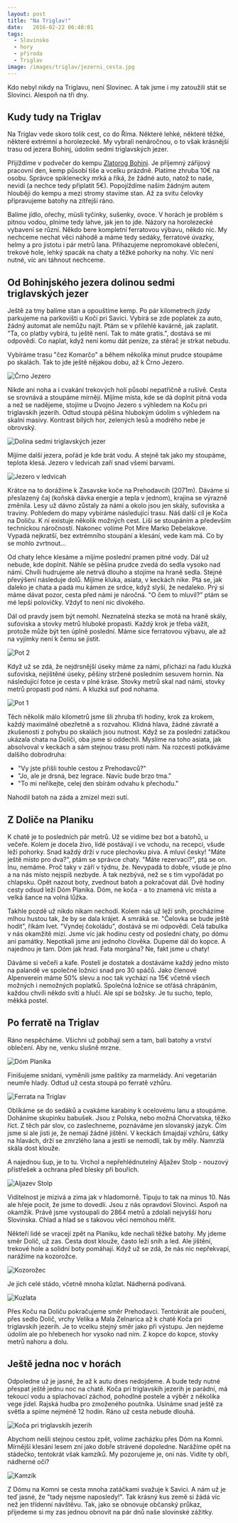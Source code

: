 ```yaml
---
layout: post
title: "Na Triglav!"
date:   2016-02-22 06:48:01
tags:
  - Slovinsko
  - hory
  - příroda
  - Triglav
image: /images/triglav/jezerni_cesta.jpg
---
```


Kdo nebyl nikdy na Triglavu, není Slovinec. A tak jsme i my zatoužili stát se Slovinci. Alespoň na tři dny.

## Kudy tudy na Triglav

Na Triglav vede skoro tolik cest, co do Říma. Některé lehké, některé těžké, některé extrémní a horolezecké. My vybrali nenáročnou, o to však krásnější trasu od jezera Bohinj, údolím sedmi triglavských jezer.

Přijíždíme v podvečer do kempu [Zlatorog Bohinj](http://www.camp-bohinj.si/en/). Je příjemný zářijový pracovní den, kemp působí tiše a vcelku prázdně. Platíme zhruba 10€ na osobu. Správce spiklenecky mrká a říká, že žádné auto, natož to naše, nevidí (a nechce tedy připlatit 5€). Popojíždíme naším žádným autem hlouběji do kempu a mezi stromy stavíme stan. Až za svitu čelovky připravujeme batohy na zítřejší ráno.

Balíme jídlo, ořechy, müsli tyčinky, sušenky, ovoce. V horách je problém s pitnou vodou, plníme tedy lahve, jak jen to jde. Názory na horolezecké vybavení se různí. Někdo bere kompletní ferratovou výbavu, někdo nic. My nechceme nechat věci náhodě a máme tedy sedáky, ferratové úvazky, helmy a pro jistotu i pár metrů lana. Přihazujeme nepromokavé oblečení, trekové hole, lehký spacák na chaty a těžké pohorky na nohy. Víc není nutné, víc ani táhnout nechceme.

## Od Bohinjského jezera dolinou sedmi triglavských jezer

Ještě za tmy balíme stan a opouštíme kemp. Po pár kilometrech jízdy parkujeme na parkovišti u Koči pri Savici. Vybírá se zde poplatek za auto, žádný automat ale nemůžu najít. Ptám se v přilehlé kavárně, jak zaplatit. "Ta, co platby vybírá, tu ještě není. Tak to máte gratis.", dostává se mi odpovědi. Co naplat, když není komu dát peníze, za stěrač je strkat nebudu.

Vybíráme trasu "čez Komarčo" a během několika minut prudce stoupáme po skalách. Tak to jde ještě nějakou dobu, až k Črno Jezero.

![Črno Jezero](/images/triglav/crno_jezero.jpg)

Nikde ani noha a i cvakání trekových holí působí nepatřičně a rušivě. Cesta se srovnává a stoupáme mírněji. Míjíme místa, kde se dá doplnit pitná voda a než se nadějeme, stojíme u Dvojno Jezero s výhledem na Koču pri triglavskih jezerih. Odtud stoupá pěšina hlubokým údolím s výhledem na skalní masivy. Kontrast bílých hor, zelených lesů a modrého nebe je obrovský.

![Dolina sedmi triglavských jezer](/images/triglav/jezerni_cesta.jpg)

Míjíme další jezera, pořád je kde brát vodu. A stejně tak jako my stoupáme, teplota klesá. Jezero v ledvicah zaří snad všemi barvami.

![Jezero v ledvicah](/images/triglav/jezero_v_ledvicah.jpg)

Krátce na to dorážíme k Zasavske koče na Prehodavcih (2071m). Dáváme si přeslazený čaj (koňská dávka energie a tepla v jednom), krajina se výrazně změnila. Lesy už dávno zůstaly za námi a okolo jsou jen skály, suťoviska a traviny. Pohledem do mapy vybíráme následující trasu. Náš další cíl je Koča na Doliču. K ní existuje několik možných cest. Liší se stoupáním a především technickou náročností. Nakonec volíme Pot Mire Marko Debelakove. Vypadá nejkratší, bez extrémního stoupání a klesání, vede kam má. Co by se mohlo zvrtnout...

Od chaty lehce klesáme a míjíme poslední pramen pitné vody. Dál už nebude, kde doplnit. Náhle se pěšina prudce zvedá do sedla vysoko nad námi. Chvíli hudrujeme ale netrvá dlouho a stojíme na hraně sedla. Stejné převýšení následuje dolů. Míjíme kluka, asiata, v keckách nike. Ptá se, jak daleko je chata a padá mu kámen ze srdce, když slyší, že nedaleko. Prý si máme dávat pozor, cesta před námi je náročná. "O čem to mluvil?" ptám se mé lepší polovičky. Vždyť to není nic divokého.

Dál od pravdy jsem být nemohl. Neznatelná stezka se motá na hraně skály, suťoviska a stovky metrů hluboké propasti. Každý krok je třeba vážit, protože může být ten úplně poslední. Máme sice ferratovou výbavu, ale až na vyjímky není k čemu se jistit.

![Pot 2](/images/triglav/pot2.jpg)

Když už se zdá, že nejdrsnější úseky máme za námi, přichází na řadu kluzká suťoviska, nejištěné úseky, pěšiny stržené posledním sesuvem hornin. Na následující fotce je cesta v plné kráse. Stovky metrů skal nad námi, stovky metrů propasti pod námi. A kluzká suť pod nohama.

![Pot 1](/images/triglav/pot1.jpg)

Těch několik málo kilometrů jsme šli zhruba tři hodiny, krok za krokem, každý maximálně obezřetně a s rozvahou. Klidná hlava, žádné závratě a zkušenosti z pohybu po skalách jsou nutnost. Když se za poslední zatáčkou ukázala chata na Doliči, oba jsme si oddechli. Myslíme na toho asiata, jak absolvoval v keckách a sám stejnou trasu proti nám. Na rozcestí potkáváme dalšího dobrodruha:

- "Vy jste přišli touhle cestou z Prehodavců?"
- "Jo, ale je drsná, bez legrace. Navíc bude brzo tma."
- "To mi neříkejte, celej den sbírám odvahu k přechodu."

Nahodil batoh na záda a zmizel mezi sutí.

## Z Doliče na Planiku

K chatě je to posledních pár metrů. Už se vidíme bez bot a batohů, u večeře. Kolem je docela živo, lidé postávají i ve vchodu, na recepci, všude leží pohorky. Snad každý drží v ruce plechovku piva. A mluví česky! "Máte ještě místo pro dva?", ptám se správce chaty. "Máte rezervaci?", ptá se on. Inu, nemáme. Proč taky v září v týdnu, že. Nevypadá to dobře, všude je plno a na nás místo nejspíš nezbyde. A tak nezbývá, než se s tím vypořádat po chlapsku. Opět nazout boty, zvednout batoh a pokračovat dál. Dvě hodiny cesty odsud leží Dóm Planika. Dóm, ne koča - a to znamená víc místa a velká šance na volná lůžka.

Takhle pozdě už nikdo nikam nechodí. Kolem nás už leží sníh, procházíme mlhou hustou tak, že by se dala krájet. A smráká se. "Čelovka se bude ještě hodit", říkám Ivet. "Vyndej čokoládu", dostává se mi odpovědi. Celá tabulka v nás okamžitě mizí. Jsme víc jak hodinu cesty od poslední chaty, po dómu ani památky. Nepotkali jsme ani jednoho člověka. Dupeme dál do kopce. A najednou je tam. Dóm jak hrad. Fata morgána? Ne, fakt jsme u chaty!

Dáváme si večeři a kafe. Postelí je dostatek a dostáváme každý jedno místo na palandě ve společné ložnici snad pro 30 spáčů. Jako členové Alpenverein máme 50% slevu a noc tak vychází na 15€ včetně všech možných i nemožných poplatků. Společná ložnice se otřásá chrápáním, každou chvíli někdo svítí a hlučí. Ale spí se božsky. Je tu sucho, teplo, měkká postel.

## Po ferratě na Triglav

Ráno nespěcháme. Všichni už pobíhají sem a tam, balí batohy a vrství oblečení. Aby ne, venku slušně mrzne.

![Dóm Planika](/images/triglav/planika.jpg)

Finišujeme snídani, vyměnili jsme paštiky za marmelády. Ani vegetarián neumře hlady. Odtud už cesta stoupá po ferratě vzhůru.

![Ferrata na Triglav](/images/triglav/ferrata.jpg)

Oblíkáme se do sedáků a cvakáme karabiny k ocelovému lanu a stoupáme. Doháníme skupinku babušek. Jsou z Polska, nebo možná Chorvatska, těžko říct. Z těch pár slov, co zaslechneme, poznáváme jen slovanský jazyk. Čím jsme si ale jisti je, že nemají žádné jištění. V keckách šmajdají vzhůru, šátky na hlavách, drží se zmrzlého lana a jestli se nemodlí, tak by měly. Namrzlá skála dost klouže.

A najednou šup, je to tu. Vrchol a nepřehlédnutelný Aljažev Stolp - nouzový přístřešek a ochrana před blesky při bouřích.

![Aljazev Stolp](/images/triglav/aljazev_stolp.jpg)

Viditelnost je mizivá a zima jak v hladomorně. Tipuju to tak na minus 10. Nás ale hřeje pocit, že jsme to dovedli. Jsou z nás opravdoví Slovinci. Aspoň na okamžik. Právě jsme vystoupali do 2864 metrů a zdolali nejvyšší horu Slovinska. Chlad a hlad se s takovou věcí nemohou měřit.

Někteří lidé se vracejí zpět na Planiku, kde nechali těžké batohy. My jdeme směr Dolič, už zas. Cesta dost klouže, často leží sníh a led. Ale jištění, trekové hole a solidní boty pomáhají. Když už se zdá, že nás nic nepřekvapí, narážíme na kozorožce.

![Kozorožec](/images/triglav/kozorozec.jpg)

Je jich celé stádo, včetně mnoha kůzlat. Nádherná podívaná.

![Kuzlata](/images/triglav/kuzlata.jpg)

Přes Koču na Doliču pokračujeme směr Prehodavci. Tentokrát ale poučeni, přes sedlo Dolič, vrchy Velika a Mala Zelnarica až k chatě Koča pri triglavskih jezerih. Je to vcelku stejný směr jako při výstupu. Jen nejdeme údolím ale po hřebenech hor vysoko nad ním. Z kopce do kopce, stovky metrů nahoru a dolu.

## Ještě jedna noc v horách

Odpoledne už je jasné, že až k autu dnes nedojdeme. A bude tedy nutné přespat ještě jednu noc na chatě. Koča pri triglavskih jezerih je parádní, má tekoucí vodu a splachovací záchod, pohodlné postele a výběr z několika vege jídel. Rajská hudba pro zmoženého poutníka. Usínáme snad ještě za světla a spíme nejméně 12 hodin. Ráno už cesta nebude dlouhá.

![Koča pri triglavskih jezerih](/images/triglav/koca_pri_triglavskih_jezerih.jpg)

Abychom nešli stejnou cestou zpět, volíme zacházku přes Dóm na Komni. Mírnější klesání lesem zní jako dobře strávené dopoledne. Narážíme opět na stádečko, tentokrát však kamzíků. My pozorujeme je, oni nás. Vidíte ty obří, nádherné oči?

![Kamzík](/images/triglav/kamzik.jpg)

Z Dómu na Komni se cesta mnoha zatáčkami svažuje k Savici. A nám už je teď jasné, že "tady nejsme naposledy!". Tak krásný kus země si žádá víc než jen třídenní návštěvu. Tak, jako se obnovuje občanský průkaz, přijedeme si my zas jednou obnovit na pár dnů naše slovinské zážitky.
